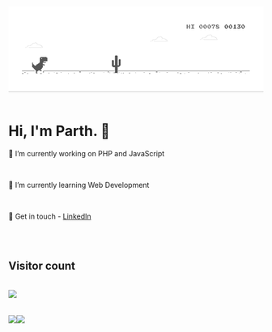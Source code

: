 ![image](https://github.com/parthchauhan981104/parthchauhan981104/blob/master/dino.gif)
<br><br>
<p align="center">
  <h1>Hi, I'm Parth. 👋</h1>
  <p>🔭 I’m currently working on PHP and JavaScript</p>
  <br>
  <p>🌱 I’m currently learning Web Development</p>
  <br>
  <p>🔆 Get in touch - <a href="https://www.linkedin.com/in/parth11chauhan">LinkedIn</a> </p>
</p>
<br><br>

<p align="center"> 
  <h2>Visitor count</h2><br>
  <img src="https://profile-counter.glitch.me/parthchauhan981104/count.svg" />
</p>
<br>


<a href="https://github.com/anuraghazra/github-readme-stats">
  <img align="left" src="https://github-readme-stats.vercel.app/api/top-langs/?username=parthchauhan981104&theme=synthwave" />
</a>
<a href="https://github.com/anuraghazra/convoychat">
  <img align="left" src="https://github-readme-stats.vercel.app/api?username=parthchauhan981104&show_icons=true&theme=synthwave&count_private=true" />
</a>
